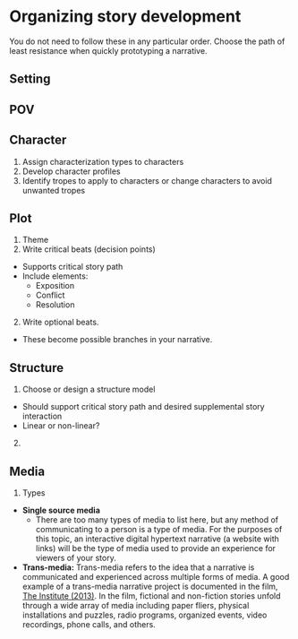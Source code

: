 # Organizing story development

You do not need to follow these in any particular order. Choose the path of least resistance when quickly prototyping a narrative.

## Setting

## POV



## Character

1. Assign characterization types to characters
2. Develop character profiles
3. Identify tropes to apply to characters or change characters to avoid unwanted tropes

## Plot

1. Theme
2. Write critical beats (decision points)
  - Supports critical story path
  - Include elements:
    - Exposition
    - Conflict
    - Resolution 
2. Write optional beats.
  -  These become possible branches in your narrative.


## Structure

1. Choose or design a structure model
  - Should support critical story path and desired supplemental story interaction
  - Linear or non-linear?
2. 

## Media
1. Types
  - **Single source media**
    - There are too many types of media to list here, but any method of communicating to a person is a type of media. For the purposes of this topic, an interactive digital hypertext narrative (a website with links) will be the type of media used to provide an experience for viewers of your story.
  - **Trans-media:** Trans-media refers to the idea that a narrative is communicated and experienced across multiple forms of media. A good example of a trans-media narrative project is documented in the film, [The Institute (2013)](http://www.theinstitutemovie.com). In the film, fictional and non-fiction stories unfold through a wide array of media including paper fliers, physical installations and puzzles, radio programs, organized events, video recordings, phone calls, and others.